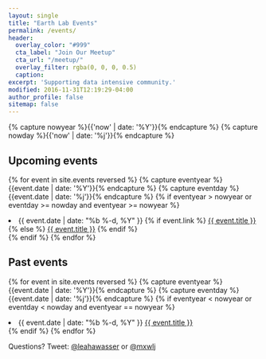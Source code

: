 ```yaml
---
layout: single
title: "Earth Lab Events"
permalink: /events/
header:
  overlay_color: "#999"
  cta_label: "Join Our Meetup"
  cta_url: "/meetup/"
  overlay_filter: rgba(0, 0, 0, 0.5)
  caption:
excerpt: 'Supporting data intensive community.'
modified: 2016-11-31T12:19:29-04:00
author_profile: false
sitemap: false
---
```


{% capture nowyear %}{{'now' | date: '%Y'}}{% endcapture %}
{% capture nowday %}{{'now' | date: '%j'}}{% endcapture %}


## Upcoming events

{% for event in site.events reversed %}
  {% capture eventyear %}{{event.date | date: '%Y'}}{% endcapture %}
  {% capture eventday %}{{event.date | date: '%j'}}{% endcapture %}
  {% if eventyear > nowyear or eventday >= nowday and eventyear >= nowyear %}
  <li>
    <span class="event-date">{{ event.date | date: "%b %-d, %Y" }}</span>
    {% if event.link %}
    <a href="{{ event.link }}" class="event-link" target="_blank">{{ event.title }}</a>
    {% else %}
    <a href="{{ site.url }}{{ event.permalink }}" class="event-link">{{ event.title }}</a>
    {% endif %}
  </li>
  {% endif %}
{% endfor %}


## Past events

{% for event in site.events reversed %}
  {% capture eventyear %}{{event.date | date: '%Y'}}{% endcapture %}
  {% capture eventday %}{{event.date | date: '%j'}}{% endcapture %}
  {% if eventyear < nowyear or eventday < nowday and eventyear == nowyear %}
  <li>
    <span class="event-date">{{ event.date | date: "%b %-d, %Y" }}</span>
    <a class="event-link" href="{{ event.link }}">{{ event.title }}</a>
  </li>
  {% endif %}
{% endfor %}


Questions? Tweet: <a href="http://twitter.com/leahawasser" class="btn btn--twitter"><i class="fa fa-twitter"></i>@leahawasser</a> or <a href="http://twitter.com/mxwlj" class="btn btn--twitter"><i class="fa fa-twitter"></i>@mxwlj</a>
